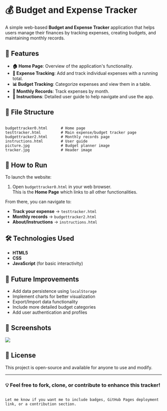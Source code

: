 # 💰 Budget and Expense Tracker

A simple web-based **Budget and Expense Tracker** application that helps users manage their finances by tracking expenses, creating budgets, and maintaining monthly records.


## 🚀 Features

- **🏠 Home Page**: Overview of the application's functionality.
- **🧾 Expense Tracking**: Add and track individual expenses with a running total.
- **📊 Budget Tracking**: Categorize expenses and view them in a table.
- **📆 Monthly Records**: Track expenses by month.
- **📖 Instructions**: Detailed user guide to help navigate and use the app.


## 📁 File Structure

```

budgettracker0.html      # Home page
testtracker.html         # Main expense/budget tracker page
budgettracker2.html      # Monthly records page
instructions.html        # User guide
picture.jpg              # Budget planner image
tracker.jpg              # Header image

```


## 🔧 How to Run

To launch the website:

1. Open `budgettracker0.html` in your web browser.  
   This is the **Home Page** which links to all other functionalities.

From there, you can navigate to:
- **Track your expense** → `testtracker.html`
- **Monthly records** → `budgettracker2.html`
- **About/Instructions** → `instructions.html`


## 🛠️ Technologies Used

- **HTML5**
- **CSS**
- **JavaScript** (for basic interactivity)


## 🌱 Future Improvements

- Add data persistence using `localStorage`
- Implement charts for better visualization
- Export/Import data functionality
- Include more detailed budget categories
- Add user authentication and profiles


## 📸 Screenshots

<img src=".png" />

## 📄 License

This project is open-source and available for anyone to use and modify.

---

### 💡 Feel free to fork, clone, or contribute to enhance this tracker!
```

Let me know if you want me to include badges, GitHub Pages deployment link, or a contribution section.

